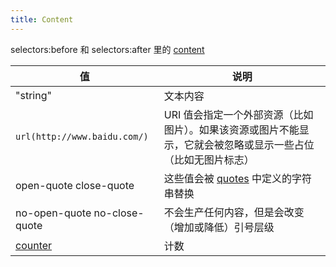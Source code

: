```yaml
---
title: Content
---
```


selectors:before 和 selectors:after 里的 [content](https://developer.mozilla.org/zh-CN/docs/Web/CSS/content)

| 值 | 说明 |
|--|----|
|"string"| 文本内容 |
|`url(http://www.baidu.com/)`|URI 值会指定一个外部资源（比如图片）。如果该资源或图片不能显示，它就会被忽略或显示一些占位（比如无图片标志）|
|open-quote close-quote | 这些值会被 [quotes](https://developer.mozilla.org/zh-CN/docs/Web/CSS/quotes) 中定义的字符串替换 |
|no-open-quote no-close-quote | 不会生产任何内容，但是会改变（增加或降低）引号层级 |
|[counter](http://www.w3schools.com/css/css_counters.asp)|计数|
